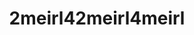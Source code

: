 ---
title: 2meirl42meirl4meirl
crosslinks:
- tmsbmeta
- youtubefactsbot
- 2meirl4cubed_meirl
- SanctionedSuicide
- eyebleachrequestbot
- u_imguralbumbot
- ReallyWackyTicTacs
- 2meirl4meirl
- iamverybadass
- livven
- MadeOfStyrofoam
- furry_irl
- TooMeIrlForMeIrl
- anime
- gatekeeping
- xkcd
- hematolagnia
- way2meirl4meirl
- comics
- blackops69
---